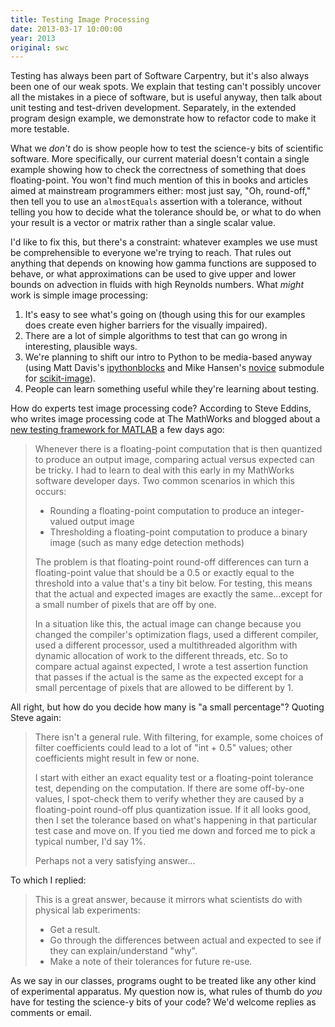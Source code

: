 ```yaml
---
title: Testing Image Processing
date: 2013-03-17 10:00:00
year: 2013
original: swc
---
```

<p>
  Testing has always been part of Software Carpentry,
  but it's also always been one of our weak spots.
  We explain that testing can't possibly uncover all the mistakes in a piece of software,
  but is useful anyway, then talk about unit testing and test-driven development.
  Separately,
  in the extended program design example,
  we demonstrate how to refactor code to make it more testable.
</p>
<p>
  What we <em>don't</em> do is show people how to test the science-y bits of scientific software.
  More specifically,
  our current material doesn't contain a single example showing how to check
  the correctness of something that does floating-point.
  You won't find much mention of this in books and articles aimed at mainstream programmers either:
  most just say, "Oh, round-off,"
  then tell you to use an <code>almostEquals</code> assertion with a tolerance,
  without telling you how to decide what the tolerance should be,
  or what to do when your result is a vector or matrix rather than a single scalar value.
</p>
<p>
  I'd like to fix this, but there's a constraint:
  whatever examples we use must be comprehensible to everyone we're trying to reach.
  That rules out anything that depends on knowing how gamma functions are supposed to behave,
  or what approximations can be used to give upper and lower bounds on advection in fluids with high Reynolds numbers.
  What <em>might</em> work is simple image processing:
</p>
<ol>
  <li>
    It's easy to see what's going on
    (though using this for our examples does create even higher barriers for the visually impaired).
  </li>
  <li>
    There are a lot of simple algorithms to test that can go wrong in interesting, plausible ways.
  </li>
  <li>
    We're planning to shift our intro to Python to be media-based anyway
    (using Matt Davis's <a href="https://pypi.python.org/pypi/ipythonblocks">ipythonblocks</a>
    and Mike Hansen's <a href="https://github.com/synesthesiam/scikit-image/tree/master/skimage/novice">novice</a> submodule
    for <a href="https://github.com/scikit-image/scikit-image">scikit-image</a>).
  </li>
  <li>
    People can learn something useful while they're learning about testing.
  </li>
</ol>
<p>
  How do experts test image processing code?
  According to Steve Eddins,
  who writes image processing code at The MathWorks
  and blogged about a <a href="http://blogs.mathworks.com/steve/2013/03/12/matlab-software-testing-tools-old-and-new-r2013a/">new testing framework for MATLAB</a>
  a few days ago:
</p>
<blockquote>
  <p>
    Whenever there is a floating-point computation that is then quantized to produce an output image,
    comparing actual versus expected can be tricky.
    I had to learn to deal with this early in my MathWorks software developer days.
    Two common scenarios in which this occurs:
  </p>
  <ul>
    <li>Rounding a floating-point computation to produce an integer-valued output image</li>
    <li>Thresholding a floating-point computation to produce a binary image (such as many edge detection methods)</li>
  </ul>
  <p>
    The problem is that floating-point round-off differences  can turn a floating-point value
    that should be a 0.5 or exactly equal to the threshold into a value that's a tiny bit below.
    For testing, this means that the actual and expected images are exactly the same…except
    for a small number of pixels that are off by one.
  </p>
  <p>
    In a situation like this,
    the actual image can change because you changed the compiler's optimization flags,
    used a different compiler,
    used a different processor,
    used a multithreaded algorithm with dynamic allocation of work to the different threads,
    etc.
    So to compare actual against expected,
    I wrote a test assertion function that passes if the actual is the same as the expected
    except for a small percentage of pixels that are allowed to be different by 1.
  </p>
</blockquote>
<p>
  All right,
  but how do you decide how many is "a small percentage"?
  Quoting Steve again:
</p>
<blockquote>
  <p>
    There isn't a general rule.
    With filtering, for example,
    some choices of filter coefficients could lead to a lot of "int + 0.5" values;
    other coefficients might result in few or none.
  </p>
  <p>
    I start with either an exact equality test or a floating-point tolerance test,
    depending on the computation.
    If there are some off-by-one values,
    I spot-check them to verify whether they are caused by a floating-point round-off plus quantization issue.
    If it all looks good,
    then I set the tolerance based on what's happening in that particular test case and move on.
    If you tied me down and forced me to pick a typical number,
    I'd say 1%.
  </p>
  <p>
    Perhaps not a very satisfying answer…
  </p>
</blockquote>
<p>
  To which I replied:
</p>
<blockquote>
  <p>
    This is a great answer,
    because it mirrors what scientists do with physical lab experiments:
  </p>
  <ul>
    <li>Get a result.</li>
    <li>Go through the differences between actual and expected to see if they can explain/understand "why".</li>
    <li>Make a note of their tolerances for future re-use.</li>
  </ul>
</blockquote>
<p>
  As we say in our classes,
  programs ought to be treated like any other kind of experimental apparatus.
  My question now is,
  what rules of thumb do <em>you</em> have for testing the science-y bits of your code?
  We'd welcome replies as comments or email.
</p>
